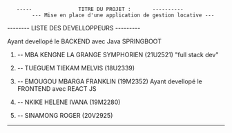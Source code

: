        -----               TITRE DU PROJET :       ----------
            --- Mise en place d'une application de gestion locative ---


--------     LISTE DES DEVELLOPPEURS  ---------
           
   Ayant devellopé le BACKEND avec Java SPRINGBOOT

1) --  MBA KENGNE LA GRANGE SYMPHORIEN  (21U2521) "full stack dev"
2) --  TUEGUEM TIEKAM MELVIS            (18U2339) 
3) --  EMOUGOU MBARGA FRANKLIN          (19M2352)
  Ayant devellopé le FRONTEND avec REACT JS

4) -- NKIKE HELENE IVANA                (19M2280)
5) -- SINAMONG ROGER                    (20V2925)

------                                    ---------







